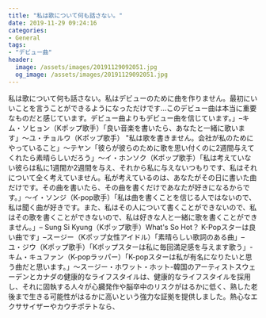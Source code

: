 ```yaml
---
title: "私は歌について何も話さない。"
date: 2019-11-29 09:24:16
categories:
- General
tags:
- "デビュー曲"
header:
  image: /assets/images/20191129092051.jpg
  og_image: /assets/images/20191129092051.jpg
---
```


私は歌について何も話さない。私はデビューのために曲を作りません。最初にいいことを言うことができるようになっただけです…このデビュー曲は本当に重要なものだと感じています。デビュー曲よりもデビュー曲を信じています。」–キム・ソヒョン（Kポップ歌手）「良い音楽を書いたら、あなたと一緒に歌います」〜ユ・チョルウ（Kポップ歌手） &quot;私は歌を書きません。会社が私のためにやっていること」〜テヤン「彼らが彼らのために歌を思い付くのに2週間与えてくれたら素晴らしいだろう」〜イ・ホンソク（Kポップ歌手）「私は考えていない彼らは私に1週間か2週間を与え、それから私に与えないつもりです、私はそれについて全く考えていません。私が考えているのは、あなたがその日に書いた曲だけです。その曲を書いたら、その曲を書くだけであなたが好きになるからです。」〜イ・ソンジ（K-pop歌手）「私は曲を書くことを信じる人ではないので、私は聞く曲が好きです。また、私はその人について書くことができないので、私はその歌を書くことができないので、私は好きな人と一緒に歌を書くことができません。」– Sung Si Kyung（Kポップ歌手）What&#39;s So Hot？ K-Popスターは良い曲です」–スージー（Kポップ女性アイドル）「素晴らしい歌詞のある曲」–ユ・ジウ（Kポップ歌手）「Kポップスターは私に毎回満足感を与えます歌う」-キム・キュファン（K-popラッパー）「K-popスターは私が有名になりたいと思う曲だと思います。」〜スージー・ホワット・ホット-韓国のアーティストスウェーデンとカナダの健康的なライフスタイルは、健康的なライフスタイルを採用し、それに固執する人々が心臓発作や脳卒中のリスクがはるかに低く、熟した老後まで生きる可能性がはるかに高いという強力な証拠を提供しました。熱心なエクササイザーやカウチポテトなら、
